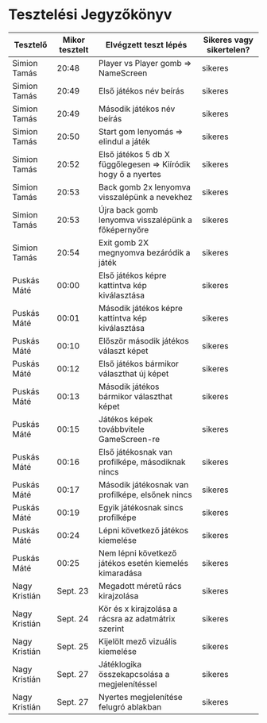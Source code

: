 # Tesztelési Jegyzőkönyv

| Tesztelő | Mikor tesztelt | Elvégzett teszt lépés | Sikeres vagy sikertelen? |
|----------|-------------|------------|-------------------|
| Simion Tamás | 20:48 | Player vs Player gomb => NameScreen| sikeres |
| Simion Tamás | 20:49 | Első játékos név beírás | sikeres |
| Simion Tamás | 20:49 | Második játékos név beírás | sikeres |
| Simion Tamás | 20:50 | Start gom lenyomás => elindul a játék | sikeres |
| Simion Tamás | 20:52 | Első játékos 5 db X függőlegesen => Kiíródik hogy ő a nyertes| sikeres |
| Simion Tamás | 20:53 | Back gomb 2x lenyomva visszalépünk a nevekhez | sikeres|
| Simion Tamás | 20:53 | Újra back gomb lenyomva visszalépünk a főképernyőre | sikeres |
| Simion Tamás | 20:54 | Exit gomb 2X megnyomva bezáródik a játék | sikeres |
| Puskás Máté | 00:00 | Első játékos képre kattintva kép kiválasztása | sikeres |
| Puskás Máté | 00:01 | Második játékos képre kattintva kép kiválasztása | sikeres |
| Puskás Máté | 00:10 | Először második játékos választ képet | sikeres |
| Puskás Máté | 00:12 | Első játékos bármikor választhat új képet | sikeres |
| Puskás Máté | 00:13 | Második játékos bármikor választhat képet | sikeres |
| Puskás Máté | 00:15 | Játékos képek továbbvitele GameScreen-re | sikeres |
| Puskás Máté | 00:16 | Első játékosnak van profilképe, másodiknak nincs | sikeres |
| Puskás Máté | 00:17 | Második játékosnak van profilképe, elsőnek nincs | sikeres |
| Puskás Máté | 00:19 | Egyik játékosnak sincs profilképe | sikeres |
| Puskás Máté | 00:24 | Lépni következő játékos kiemelése | sikeres |
| Puskás Máté | 00:25 | Nem lépni következő játékos esetén kiemelés kimaradása | sikeres |
| Nagy Kristián | Sept. 23 | Megadott méretű rács kirajzolása | sikeres |
| Nagy Kristián | Sept. 24 | Kör és x kirajzolása a rácsra az adatmátrix szerint | sikeres |
| Nagy Kristián | Sept. 25 | Kijelölt mező vizuális kiemelése | sikeres |
| Nagy Kristián | Sept. 27 | Játéklogika összekapcsolása a megjelenítéssel | sikeres |
| Nagy Kristián | Sept. 27 | Nyertes megjelenítése felugró ablakban | sikeres |
